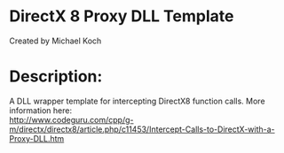 # DirectX 8 Proxy DLL Template  
Created by Michael Koch  
  
# Description:  
A DLL wrapper template for intercepting DirectX8 function calls. More information here:  
http://www.codeguru.com/cpp/g-m/directx/directx8/article.php/c11453/Intercept-Calls-to-DirectX-with-a-Proxy-DLL.htm  
  
